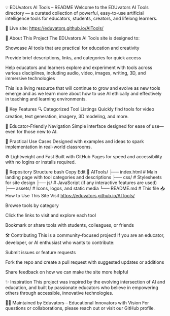 💡 EDUvators AI Tools – README
Welcome to the EDUvators AI Tools directory — a curated collection of powerful, easy-to-use artificial intelligence tools for educators, students, creators, and lifelong learners.

🔗 Live site: https://eduvators.github.io/AITools/

📘 About This Project
The EDUvators AI Tools site is designed to:

Showcase AI tools that are practical for education and creativity

Provide brief descriptions, links, and categories for quick access

Help educators and learners explore and experiment with tools across various disciplines, including audio, video, images, writing, 3D, and immersive technologies

This is a living resource that will continue to grow and evolve as new tools emerge and as we learn more about how to use AI ethically and effectively in teaching and learning environments.

🧠 Key Features
🔍 Categorized Tool Listings
Quickly find tools for video creation, text generation, imagery, 3D modeling, and more.

🧭 Educator-Friendly Navigation
Simple interface designed for ease of use—even for those new to AI.

💬 Practical Use Cases
Designed with examples and ideas to spark implementation in real-world classrooms.

⚙️ Lightweight and Fast
Built with GitHub Pages for speed and accessibility with no logins or installs required.

📂 Repository Structure
bash
Copy
Edit
📁 AITools/
├── index.html         # Main landing page with tool categories and descriptions
├── css/               # Stylesheets for site design
├── js/                # JavaScript (if any interactive features are used)
├── assets/            # Icons, logos, and static media
└── README.md          # This file
📥 How to Use This Site
Visit https://eduvators.github.io/AITools/

Browse tools by category

Click the links to visit and explore each tool

Bookmark or share tools with students, colleagues, or friends

🛠️ Contributing
This is a community-focused project! If you are an educator, developer, or AI enthusiast who wants to contribute:

Submit issues or feature requests

Fork the repo and create a pull request with suggested updates or additions

Share feedback on how we can make the site more helpful

✨ Inspiration
This project was inspired by the evolving intersection of AI and education, and built by passionate educators who believe in empowering others through accessible, innovative technologies.

👩‍🏫 Maintained by
Eduvators – Educational Innovators with Vision
For questions or collaborations, please reach out or visit our GitHub profile.


